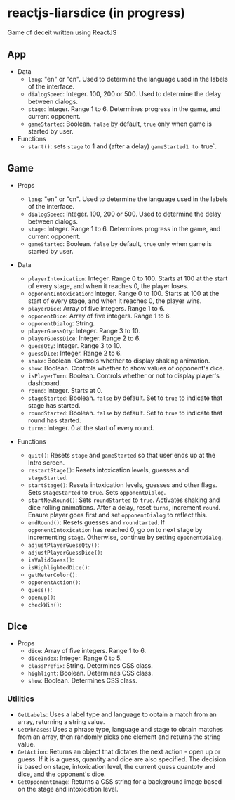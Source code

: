 # reactjs-liarsdice (in progress)
 Game of deceit written using ReactJS

## App
- Data
  - `lang`: "en" or "cn". Used to determine the language used in the labels of the interface.
  - `dialogSpeed`: Integer. 100, 200 or 500. Used to determine the delay between dialogs.
  - `stage`: Integer. Range 1 to 6. Determines progress in the game, and current opponent.
  - `gameStarted`: Boolean. `false` by default, `true` only when game is started by user.
- Functions
  - `start()`: sets `stage` to 1 and (after a delay) `gameStarted1 to `true`.

 ## Game
- Props
  - `lang`: "en" or "cn". Used to determine the language used in the labels of the interface.
  - `dialogSpeed`: Integer. 100, 200 or 500. Used to determine the delay between dialogs.
  - `stage`: Integer. Range 1 to 6. Determines progress in the game, and current opponent.
  - `gameStarted`: Boolean. `false` by default, `true` only when game is started by user.
- Data
  - `playerIntoxication`: Integer. Range 0 to 100. Starts at 100 at the start of every stage, and when it reaches 0, the player loses.
  - `opponentIntoxication`: Integer. Range 0 to 100. Starts at 100 at the start of every stage, and when it reaches 0, the player wins.
  - `playerDice`: Array of five integers. Range 1 to 6.
  - `opponentDice`: Array of five integers. Range 1 to 6.
  - `opponentDialog`: String.
  - `playerGuessQty`: Integer. Range 3 to 10.
  - `playerGuessDice`: Integer. Range 2 to 6.
  - `guessQty`: Integer. Range 3 to 10.
  - `guessDice`: Integer. Range 2 to 6.
  - `shake`: Boolean. Controls whether to display shaking animation.
  - `show`: Boolean. Controls whether to show values of opponent's dice.
  - `isPlayerTurn`: Boolean. Controls whether or not to display player's dashboard.
  - `round`: Integer. Starts at 0.
  - `stageStarted`: Boolean. `false` by default. Set to `true` to indicate that stage has started.
  - `roundStarted`: Boolean. `false` by default. Set to `true` to indicate that round has started.
  - `turns`: Integer. 0 at the start of every round.

- Functions
  - `quit()`: Resets `stage` and `gameStarted` so that user ends up at the Intro screen.
  - `restartStage()`: Resets intoxication levels, guesses and `stageStarted`.
  - `startStage()`: Resets intoxication levels, guesses and other flags. Sets `stageStarted` to `true`. Sets `opponentDialog`.
  - `startNewRound()`: Sets `roundStarted` to `true`. Activates shaking and dice rolling animations. After a delay, reset `turns`, increment `round`. Ensure player goes first and set `opponentDialog` to reflect this.
  - `endRound()`: Resets guesses and `roundtarted`. If `opponentIntoxication` has reached 0, go on to next stage by incrementing `stage`. Otherwise, continue by setting `opponentDialog`.
  - `adjustPlayerGuessQty()`:
  - `adjustPlayerGuessDice()`:
  - `isValidGuess()`:
  - `isHighlightedDice()`:
  - `getMeterColor()`:
  - `opponentAction()`:
  - `guess()`:
  - `openup()`:
  - `checkWin()`:

 ## Dice
- Props
  - `dice`: Array of five integers. Range 1 to 6.
  - `diceIndex`: Integer. Range 0 to 5.
  - `classPrefix`: String. Determines CSS class.
  - `highlight`: Boolean. Determines CSS class.
  - `show`: Boolean. Determines CSS class.


### Utilities
- `GetLabels`: Uses a label type and language to obtain a match from an array, returning a string value.
- `GetPhrases`: Uses a phrase type, language and stage to obtain matches from an array, then randomly picks one element and returns the string value.
- `GetAction`: Returns an object that dictates the next action - open up or guess. If it is a guess, quantity and dice are also specified. The decision is based on stage, intoxication level, the current guess quantoty and dice, and the opponent's dice.
- `GetOpponentImage`: Returns a CSS string for a background image based on the stage and intoxication level.
